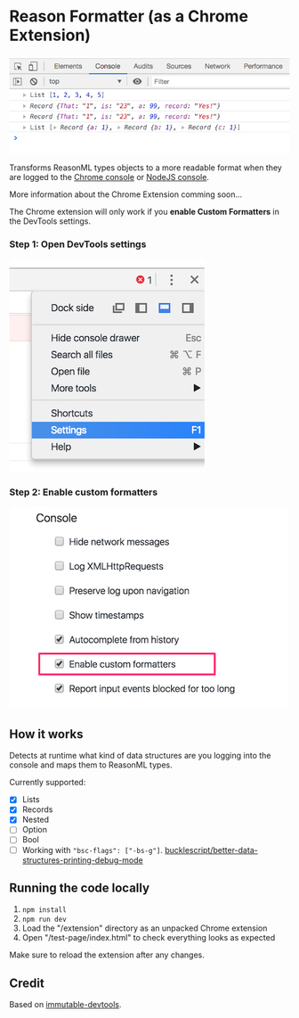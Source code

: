 # Reason Formatter (as a Chrome Extension)

![](./docs/demo.png)

Transforms ReasonML types objects to a more readable format when they are logged to the [Chrome console](https://developers.google.com/web/tools/chrome-devtools/console/?hl=es) or [NodeJS console](https://nodejs.org/api/console.html).

More information about the Chrome Extension comming soon...

The Chrome extension will only work if you **enable Custom Formatters** in the DevTools settings.

### Step 1: Open DevTools settings

![](./docs/chrome-settings.png)

### Step 2: Enable custom formatters

![](./docs/chrome-enable-custom-formatters.png)

## How it works

Detects at runtime what kind of data structures are you logging into the console and maps them to ReasonML types.

Currently supported:
- [x] Lists
- [x] Records
- [x] Nested
- [ ] Option
- [ ] Bool
- [ ] Working with `"bsc-flags": ["-bs-g"]`. [bucklescript/better-data-structures-printing-debug-mode](https://bucklescript.github.io/docs/en/better-data-structures-printing-debug-mode)

## Running the code locally

1. `npm install`
2. `npm run dev`
3. Load the "/extension" directory as an unpacked Chrome extension
4. Open "/test-page/index.html" to check everything looks as expected

Make sure to reload the extension after any changes.

## Credit

Based on [immutable-devtools](https://github.com/andrewdavey/immutable-devtools).
